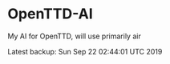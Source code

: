 # OpenTTD-AI
My AI for OpenTTD, will use primarily air

Latest backup: Sun Sep 22 02:44:01 UTC 2019

